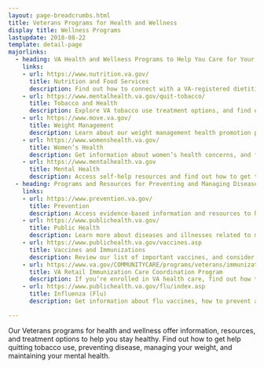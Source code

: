 ```yaml
---
layout: page-breadcrumbs.html
title: Veterans Programs for Health and Wellness
display title: Wellness Programs
lastupdate: 2018-08-22
template: detail-page
majorlinks:
  - heading: VA Health and Wellness Programs to Help You Care for Your Body and Mind
    links:
    - url: https://www.nutrition.va.gov/
      title: Nutrition and Food Services
      description: Find out how to connect with a VA-registered dietitian nutritionist or get help learning to prepare healthy meals in our Healthy Teaching Kitchens at some VA facilities. You can also access healthy recipes and nutrition information for specific conditions (like cancer, diabetes, and neurological disorders).
    - url: https://www.mentalhealth.va.gov/quit-tobacco/
      title: Tobacco and Health
      description: Explore VA tobacco use treatment options, and find out how to connect with our quitline counselors to make a plan for quitting tobacco use. You can also get more information on the risks of tobacco, the benefits of quitting, and how to help support someone who’s trying to quit.
    - url: https://www.move.va.gov/
      title: Weight Management
      description: Learn about our weight management health promotion program, and find out how to access exercise and dietary programs that fit your needs and preferences.
    - url: https://www.womenshealth.va.gov/
      title: Women’s Health
      description: Get information about women’s health concerns, and find out how to access women’s health services at VA.
    - url: https://www.mentalhealth.va.gov
      title: Mental Health
      description: Access self-help resources and find out how to get treatment and support for mental health needs (like depression, anxiety, PTSD, and substance use).
  - heading: Programs and Resources for Preventing and Managing Diseases and Illnesses
    links:
    - url: https://www.prevention.va.gov/
      title: Prevention
      description: Access evidence-based information and resources to help you stay healthy, manage stress, and play an active role in your health care.
    - url: https://www.publichealth.va.gov/
      title: Public Health
      description: Learn more about diseases and illnesses related to military service, and other medical conditions that may affect Veterans.
    - url: https://www.publichealth.va.gov/vaccines.asp
      title: Vaccines and Immunizations
      description: Review our list of important vaccines, and consider protecting yourself from getting certain diseases and viruses.
    - url: https://www.va.gov/COMMUNITYCARE/programs/veterans/immunization.asp
      title: VA Retail Immunization Care Coordination Program
      description: If you’re enrolled in VA health care, find out how to get your free yearly flu vaccine at a VA health facility, a convenient walk-in flu station, or a local Walgreens pharmacy.
    - url: https://www.publichealth.va.gov/flu/index.asp
      title: Influenza (Flu)
      description: Get information about flu vaccines, how to prevent and treat flu, and how we work to respond to flu pandemics at VA.

---
```


<div class="va-introtext">

Our Veterans programs for health and wellness offer information, resources, and treatment options to help you stay healthy. Find out how to get help quitting tobacco use, preventing disease, managing your weight, and maintaining your mental health.

</div>

